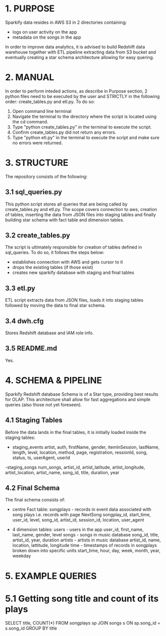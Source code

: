 # 1. PURPOSE

Sparkify data resides in AWS S3 in 2 directories containing:
- logs on user activity on the app
- metadata on the songs in the app

In order to improve data analytics, it is advised to build Redshift
data warehouse together with ETL pipeline extracting data from S3 bucket
and eventually creating a star schema architecture allowing for easy quering.

# 2. MANUAL

In order to perform inteded actions, as describe in Purpose section, 2 python files 
need to be executed by the user and STRICTLY in the following order: create_tables.py and etl.py. 
To do so:
1. Open command line terminal
2. Navigate the terminal to the directory where the script is located using the cd command.
3. Type "python create_tables.py" in the terminal to execute the script.
4. Confirm create_tables.py did not return any errors.
5. Type "python etl.py" in the terminal to execute the script and make sure no errors were returned.

# 3. STRUCTURE

The repository consists of the following:

## 3.1 sql_queries.py

This python script stores all queries that are being called by create_tables.py and etl.py.
The scope covers connection to aws, creation of tables, inserting the data from JSON files
into staging tables and finally building star schema with fact table and dimension tables.

## 3.2 create_tables.py

The script is ultimately responsible for creation of tables defined in sql_queries.
To do so, it follows the steps below:
- establishes connection with AWS and gets cursor to it
- drops the existing tables (if those exist)
- creates new sparkify database with staging and final tables

## 3.3 etl.py

ETL script extracts data from JSON files, loads it into staging tables followed by 
moving the data to final star schema.

## 3.4 dwh.cfg

Stores Redshift database and IAM role info. 

## 3.5 README.md

Yes. 

# 4. SCHEMA & PIPELINE

Sparkify Redshift database Schema is of a Star type, providing best results for OLAP.
This architecture shall allow for fast aggregations and simple queries (also those not yet foreseen).

## 4.1 Staging Tables
Before the data lands in the final tables, it is initially loaded inside the staging tables:
- staging_events
            artist, auth, firstName, gender, itemInSession, lastName, length, level, location,
            method, page, registration, ressionId, song, status, ts, userAgent, userId

-staging_songs
            num_songs, artist_id, artist_latitude, artist_longitude, artist_location, artist_name, 
            song_id, title, duration, year

## 4.2 Final Schema

The final schema consists of:
- centre Fact table:
    songplays - records in event data associated with song plays i.e. records with page NextSong
                songplay_id, start_time, user_id, level, song_id, artist_id, session_id, location, user_agent

- 4 dimension tables:
    users - users in the app
                user_id, first_name, last_name, gender, level
    songs - songs in music database
                song_id, title, artist_id, year, duration
    artists - artists in music database
                  artist_id, name, location, lattitude, longitude
    time - timestamps of records in songplays broken down into specific units
                  start_time, hour, day, week, month, year, weekday

# 5. EXAMPLE QUERIES

# 5.1 Getting song title and count of its plays

SELECT title, COUNT(*) FROM songplays sp 
JOIN songs s ON sp.song_id = s.song_id
GROUP BY title